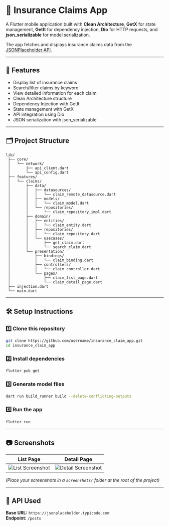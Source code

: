 # 📱 Insurance Claims App

A Flutter mobile application built with **Clean Architecture**, **GetX** for state management, **GetIt** for dependency injection, **Dio** for HTTP requests, and **json_serializable** for model serialization.

The app fetches and displays insurance claims data from the [JSONPlaceholder API](https://jsonplaceholder.typicode.com/posts).

---

## 🚀 Features

- Display list of insurance claims
- Search/filter claims by keyword
- View detailed information for each claim
- Clean Architecture structure
- Dependency Injection with GetIt
- State management with GetX
- API integration using Dio
- JSON serialization with json_serializable

---

## 🗂 Project Structure

```
lib/
 ├── core/
 │   └── network/
 │       ├── api_client.dart
 │       └── api_config.dart
 ├── features/
 │   └── claims/
 │       ├── data/
 │       │   ├── datasources/
 │       │   │   └── claim_remote_datasource.dart
 │       │   ├── models/
 │       │   │   └── claim_model.dart
 │       │   └── repositories/
 │       │       └── claim_repository_impl.dart
 │       ├── domain/
 │       │   ├── entities/
 │       │   │   └── claim_entity.dart
 │       │   ├── repositories/
 │       │   │   └── claim_repository.dart
 │       │   └── usecases/
 │       │       ├── get_claim.dart
 │       │       └── search_claim.dart
 │       └── presentation/
 │           ├── bindings/
 │           │   └── claim_binding.dart
 │           ├── controllers/
 │           │   └── claim_controller.dart
 │           └── pages/
 │               ├── claim_list_page.dart
 │               └── claim_detail_page.dart
 ├── injection.dart
 └── main.dart
```

---

## 🛠 Setup Instructions

### 1️⃣ Clone this repository

```bash
git clone https://github.com/username/insurance_claim_app.git
cd insurance_claim_app
```

### 2️⃣ Install dependencies

```bash
flutter pub get
```

### 3️⃣ Generate model files

```bash
dart run build_runner build --delete-conflicting-outputs
```

### 4️⃣ Run the app

```bash
flutter run
```

---

## 📷 Screenshots

| List Page                                     | Detail Page                                       |
| --------------------------------------------- | ------------------------------------------------- |
| ![List Screenshot](screenshots/list_page.png) | ![Detail Screenshot](screenshots/detail_page.png) |

_(Place your screenshots in a `screenshots/` folder at the root of the project)_

---

## 🔗 API Used

**Base URL:** `https://jsonplaceholder.typicode.com`  
**Endpoint:** `/posts`
